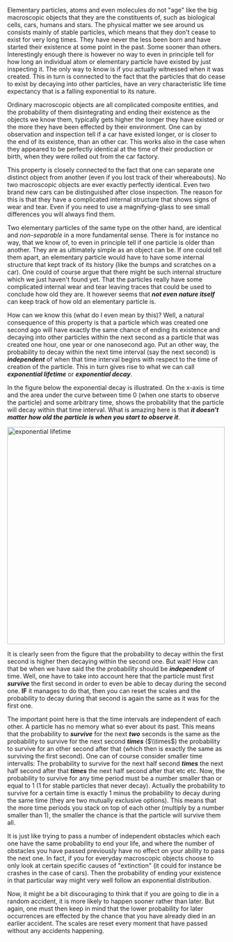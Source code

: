 Elementary particles, atoms and even molecules do not "age" like the big macroscopic objects that they are the constituents of, such as biological cells, cars, humans and stars. The physical matter we see around us consists mainly of stable particles, which means that they don't cease to exist for very long times. They have never the less been born and have started their existence at some point in the past. Some sooner than others. Interestingly enough there is however no way to even in principle tell for how long an individual atom or elementary particle have existed by just inspecting it. The only way to know is if you actually witnessed when it was created. This in turn is connected to the fact that the particles that do cease to exist by decaying into other particles, have an very characteristic life time expectancy that is a falling exponential to its nature.

Ordinary macroscopic objects are all complicated composite entities, and the probability of them disintegrating and ending their existence as the objects we know them, typically gets higher the longer they have existed or the more they have been effected by their environment. One can by observation and inspection tell if a car have existed longer, or is closer to the end of its existence, than an other car. This works also in the case when they appeared to be perfectly identical at the time of their production or birth, when they were rolled out from the car factory.

This property is closely connected to the fact that one can separate one distinct object from another (even if you lost track of their whereabouts). No two macroscopic objects are ever exactly perfectly identical. Even two brand new cars can be distinguished after close inspection. The reason for this is that they have a complicated internal structure that shows signs of wear and tear. Even if you need to use a magnifying-glass to see small differences you will always find them.

Two elementary particles of the same type on the other hand, are identical and *non-separable* in a more fundamental sense. There is for instance no way, that we know of, to even in principle tell if one particle is older than another. They are as ultimately simple as an object can be. If one could tell them apart, an elementary particle would have to have some internal structure that kept track of its history (like the bumps and scratches on a car). One could of course argue that there might be such internal structure which we just haven't found yet. That the particles really have some complicated internal wear and tear leaving traces that could be used to conclude how old they are. It however seems that ***not even nature itself*** can keep track of how old an elementary particle is.

How can we know this (what do I even mean by this)? Well, a natural consequence of this property is that a particle which was created one second ago will have exactly the same chance of ending its existence and decaying into other particles within the next second as a particle that was created one hour, one year or one nanosecond ago. Put an other way, the probability to decay within the next time interval (say the next second) is ***independent*** of when that time interval begins with respect to the time of creation of the particle. This in turn gives rise to what we can call ***exponential lifetime*** or ***exponential decay***.

In the figure below the exponential decay is illustrated. On the x-axis is time and the area under the curve between time 0 (when one starts to observe the particle) and some arbitrary time, shows the probability that the particle will decay within that time interval. What is amazing here is that ***it doesn't matter how old the particle is when you start to observe it***.

<img src="https://34f3dde4c8432b51c2e4c0d257d77c165978e780.googledrive.com/host/0B73dmhu9AdL_b05MaGhNVzJPREU/javascript/technicalities/posts/exponential_lifetime/exponential.png" alt="exponential lifetime" style="width: 500px;"/>

It is clearly seen from the figure that the probability to decay within the first second is higher then decaying within the second one. But wait! How can that be when we have said the the probability should be ***independent*** of time. Well, one have to take into account here that the particle must first ***survive*** the first second in order to even be able to decay during the second one. **IF** it manages to do that, then you can reset the scales and the probability to decay during that second is again the same as it was for the first one.

The important point here is that the time intervals are independent of each other. A particle has no memory what so ever about its past. This means that the probability to ***survive*** for the next ***two*** seconds is the same as the probability to survive for the next second ***times*** ($\\times$) the probability to survive for an other second after that (which then is exactly the same as surviving the first second). One can of course consider smaller time intervalls: The probability to survive for the next half second ***times*** the next half second after that ***times*** the next half second after that etc etc. Now, the probability to survive for any time period must be a number smaller than or equal to 1 (1 for stable particles that never decay). Actually the probability to survive for a certain time is exactly 1 minus the probability to decay during the same time (they are two mutually exclusive options). This means that the more time periods you stack on top of each other (multiply by a number smaller than 1), the smaller the chance is that the particle will survive them all.

It is just like trying to pass a number of independent obstacles which each one have the same probability to end your life, and where the number of obstacles you have passed previously have no effect on your ability to pass the next one. In fact, if you for everyday macroscopic objects choose to only look at certain specific causes of "extinction" (it could for instance be crashes in the case of cars). Then the probability of ending your existence in that particular way might very well follow an exponential distribution.

Now, it might be a bit discouraging to think that if you are going to die in a random accident, it is more likely to happen sooner rather than later. But again, one must then keep in mind that the lower probability for later occurrences are effected by the chance that you have already died in an earlier accident. The scales are reset every moment that have passed without any accidents happening.

<!---
Now, let the probability density distribution $dp/dt$ signify the differential probability for a particle to decay after a time $t$ when starting to observe it at $t=0$. If $dp/dt$ for $t=0$ is equal to a value $\lambda$, it means that the probability for it to decay during a time interval dt (which is short enough for $dp/dt$ to be constant over that interval) is given by $\lambda dt$.

Let's now divide the time interval $t$ into $N$ equal parts $t\_0 = 0$, $t\_1$, $t\_2$, ... , $t\_N = t$. Hence, $dt=t/N$. The probability that the particle will survive from $t=0$ and for a time interval dt until $t\_1$ is then $1-\\lambda dt = 1-\\lambda t/N$
--->